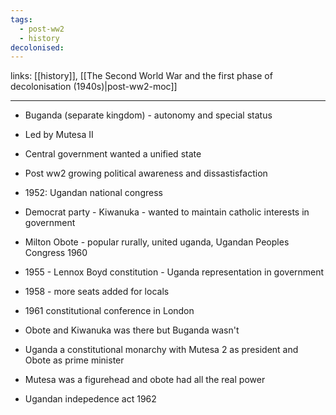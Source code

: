 ```yaml
---
tags:
  - post-ww2
  - history
decolonised:
---
```

links: [[history]], [[The Second World War and the first phase of decolonisation (1940s)|post-ww2-moc]]

***

- Buganda (separate kingdom) - autonomy and special status
- Led by Mutesa II

- Central government wanted a unified state

- Post ww2 growing political awareness and dissastisfaction
    
- 1952: Ugandan national congress
    
- Democrat party - Kiwanuka - wanted to maintain catholic interests in government
    
- Milton Obote - popular rurally, united uganda, Ugandan Peoples Congress 1960
    
- 1955 - Lennox Boyd constitution - Uganda representation in government
    
- 1958 - more seats added for locals
    
- 1961 constitutional conference in London
    
- Obote and Kiwanuka was there but Buganda wasn't
    
- Uganda a constitutional monarchy with Mutesa 2 as president and Obote as prime minister
    
- Mutesa was a figurehead and obote had all the real power
    
- Ugandan indepedence act 1962